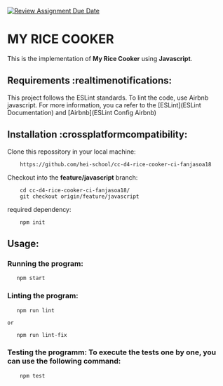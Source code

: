 [![Review Assignment Due Date](https://classroom.github.com/assets/deadline-readme-button-24ddc0f5d75046c5622901739e7c5dd533143b0c8e959d652212380cedb1ea36.svg)](https://classroom.github.com/a/__xb4cFP)

# MY RICE COOKER

This is the implementation of __My Rice Cooker__ using __Javascript__.

## Requirements :realtimenotifications:

This project follows the ESLint standards. To lint the code, use Airbnb javascript.
For more information, you ca refer to the [ESLint](ESLint Documentation) and [Airbnb](ESLint Config Airbnb)

## Installation :crossplatformcompatibility:

Clone this repossitory in your local machine:
```shell
    https://github.com/hei-school/cc-d4-rice-cooker-ci-fanjasoa18
```

Checkout into the __feature/javascript__ branch:
```shell
    cd cc-d4-rice-cooker-ci-fanjasoa18/
    git checkout origin/feature/javascript
```

required dependency:
```shell
    npm init
```

## Usage:

### Running the program:
```shell
   npm start
```

### Linting the program:
```shell
   npm run lint
```
	or
```shell
   npm run lint-fix
```

### Testing the programm: To execute the tests one by one, you can use the following command:
```shell
    npm test
```